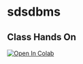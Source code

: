# sdsdbms

## Class Hands On 
[![Open In Colab](https://colab.research.google.com/assets/colab-badge.svg)](https://colab.research.google.com/github//nicshub/sdsdbms/blob/master/PracticeSakilaSQL1.ipynb)
